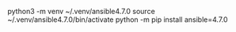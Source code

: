 python3 -m venv ~/.venv/ansible4.7.0
source ~/.venv/ansible4.7.0/bin/activate
python -m pip install ansible=4.7.0
